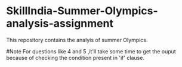 # SkillIndia-Summer-Olympics-analysis-assignment
This repository contains the analyis of summer Olympics.

#Note
For questions like 4 and 5 ,it'll take some time to get the ouput because of checking the condition present in 'if' clause.
